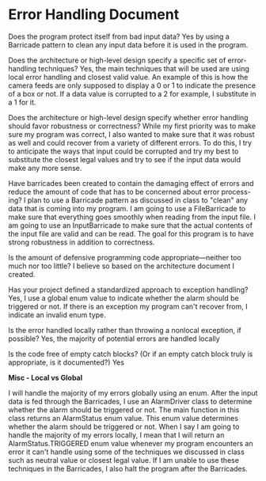 # Error Handling Document

Does the program protect itself from bad input data?
Yes by using a Barricade pattern to clean any input data before it is used in the program.

Does the architecture or high-level design specify a specific set of error-handling techniques?
Yes, the main techniques that will be used are using local error handling and closest valid value.
An example of this is how the camera feeds are only supposed to display a 0 or 1 to indicate
the presence of a box or not. If a data value is corrupted to a 2 for example, I substitute in a 1 for it.

Does the architecture or high-level design specify whether error handling should favor robustness or correctness?
While my first priority was to make sure my program was correct, I also wanted to make sure
that it was robust as well and could recover from a variety of different errors. To do this,
I try to anticipate the ways that input could be corrupted and try my best to substitute the closest
legal values and try to see if the input data would make any more sense.

Have barricades been created to contain the damaging effect of errors and reduce the amount of code that has to be concerned about error process-ing?
I plan to use a Barricade pattern as discussed in class to "clean" any data that
is coming into my program. I am going to use a FileBarricade to make sure that everything goes
smoothly when reading from the input file. I am going to use an InputBarricade to make sure
that the actual contents of the input file are valid and can be read. The goal for this program
is to have strong robustness in addition to correctness.

Is the amount of defensive programming code appropriate—neither too much nor too little?
I believe so based on the architecture document I created.  

Has your project defined a standardized approach to exception handling?
Yes, I use a global enum value to indicate whether the alarm should be triggered or not. If there is an
exception my program can't recover from, I indicate an invalid enum type.

Is the error handled locally rather than throwing a nonlocal exception, if possible?
Yes, the majority of potential errors are handled locally

Is the code free of empty catch blocks? (Or if an empty catch block truly is appropriate, is it documented?)
Yes


**Misc - Local vs Global**

I will handle the majority of my errors globally using an enum. After the input data
is fed through the Barricades, I use an AlarmDriver class to determine whether the
alarm should be triggered or not. The main function in this class returns an AlarmStatus
enum value. This enum value determines whether the alarm should be triggered or not. When I
say I am going to handle the majority of my errors locally, I mean that I will return an
AlarmStatus.TRIGGERED enum value whenever my program encounters an error it can't handle
using some of the techniques we discussed in class such as neutral value or closest legal value.
If I am unable to use these techniques in the Barricades, I also halt the program after the Barricades.
